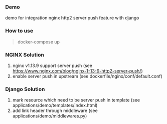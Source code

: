 ### Demo

demo for integration nginx http2 server push feature with django

### How to use

> docker-compose up

### NGINX Solution

1. nginx v1.13.9 support server push (see https://www.nginx.com/blog/nginx-1-13-9-http2-server-push/)
2. enable server push in upstream (see dockerfile/nginx/conf/default.conf)

### Django Solution

1. mark resource which need to be server push in template (see applications/demo/templates/index.html)
1. add link header through middleware (see applications/demo/middlewares.py)
